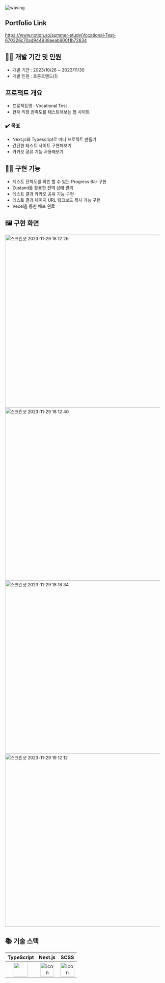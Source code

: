 ![waving](https://capsule-render.vercel.app/api?type=waving&height=200&fontAlignY=40&text=Vocational-Test&color=gradient)
## Portfolio Link 
https://www.notion.so/summer-study/Vocational-Test-670326c70ad944938aeab600f1b72834

## 👩‍💻 개발 기간 및 인원
- 개발 기간 : 2023/10/26 ~ 2023/11/30
- 개발 인원 : 프론트엔드(1)

## 프로잭트 개요
- 프로젝트명 : Vocational Test
- 현재 직장 만족도를 테스트해보는 웹 사이트
### ✔️ 목표
- Next.js와 Typescript로 미니 프로젝트 만들기
- 간단한 테스트 사이트 구현해보기
- 카카오 공유 기능 사용해보기

## 🏋️‍♀️ 구현 기능
- 테스트 진척도를 확인 할 수 있는 Progress Bar 구현
- Zustand를 활용한 전역 상태 관리
- 테스트 결과 카카오 공유 기능 구현
- 테스트 결과 페이지 URL 링크보드 복사 기능 구현
- Vecel을 통한 배포 완료


## 🖼️ 구현 화면
<img width="561" alt="스크린샷 2023-11-29 18 12 26" src="https://github.com/dxxcw/Test-App/assets/122979057/e12dd21b-1766-4da7-b9a8-4018fd34560c">
<img width="561" alt="스크린샷 2023-11-29 18 12 40" src="https://github.com/dxxcw/Test-App/assets/122979057/1d5be060-ae58-4dd2-84e5-8b9412b1a8a5">
<img width="561" alt="스크린샷 2023-11-29 18 18 34" src="https://github.com/dxxcw/Test-App/assets/122979057/8d6b025f-bad6-4312-88ec-1a16395121cf">
<img width="561" alt="스크린샷 2023-11-29 19 12 12" src="https://github.com/dxxcw/Test-App/assets/122979057/f2ea87b7-cabb-4f50-a1c8-34dda0ee6412">

## 📚 기술 스택
|                                             TypeScript                                             |                                                 Next.js                                                 |                                              SCSS                                               |
| :----------------------------------------------------------------------------------------------------: | :------------------------------------------------------------------------------------------------------: | :---------------------------------------------------------------------------------------------: |
| <img src="https://noticon-static.tammolo.com/dgggcrkxq/image/upload/v1566913457/noticon/eh4d0dnic4n1neth3fui.png" width="45" height="45" /> | <img src="https://noticon-static.tammolo.com/dgggcrkxq/image/upload/v1566879300/noticon/fvty9lnsbjol5lq9u3by.svg" alt="icon" width="45" height="45" /> | <img src="https://noticon-static.tammolo.com/dgggcrkxq/image/upload/v1566911998/noticon/pgp6gfml2syj2xujx5qp.png" alt="icon" width="45" height="45" /> |
